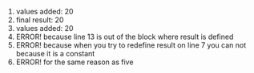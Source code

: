 1. values added: 20
2. final result: 20
3. values added: 20
4. ERROR! because line 13 is out of the block where result is defined
5. ERROR! because when you try to redefine result on line 7 you can not because it is a constant
6. ERROR! for the same reason as five
